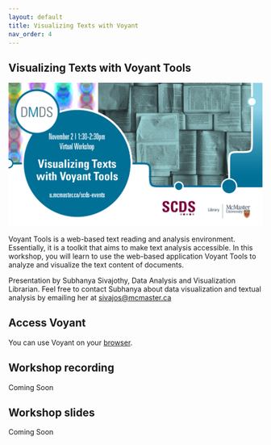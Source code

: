 ```yaml
---
layout: default
title: Visualizing Texts with Voyant
nav_order: 4
---
```


## Visualizing Texts with Voyant Tools

<img src="assets/img/VoyantPoster.png" alt="Workshop Title Slide" width="720">

Voyant Tools is a web-based text reading and analysis environment. Essentially, it is a toolkit that aims to make text analysis accessible. In this workshop, you will learn to use the web-based application Voyant Tools to analyze and visualize the text content of documents.

Presentation by Subhanya Sivajothy, Data Analysis and Visualization Librarian. 
Feel free to contact Subhanya about data visualization and textual analysis by emailing her at sivajos@mcmaster.ca 

## Access Voyant
You can use Voyant on your [browser](https://voyant-tools.org/).

## Workshop recording
Coming Soon

## Workshop slides
Coming Soon
